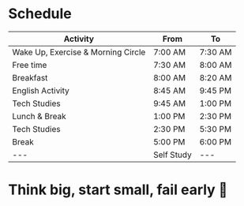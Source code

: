 # Schedule

Activity | From | To
--- | --- | ---
Wake Up, Exercise & Morning Circle | 7:00 AM | 7:30 AM
Free time | 7:30 AM | 8:00 AM
Breakfast | 8:00 AM | 8:20 AM
English Activity | 8:45 AM | 9:45 PM
Tech Studies | 9:45 AM | 1:00 PM
Lunch & Break | 1:00 PM | 2:30 PM
Tech Studies | 2:30 PM | 5:30 PM
Break | 5:00 PM | 6:00 PM
--- | Self Study | ---

# Think big, start small, fail early 🙂
